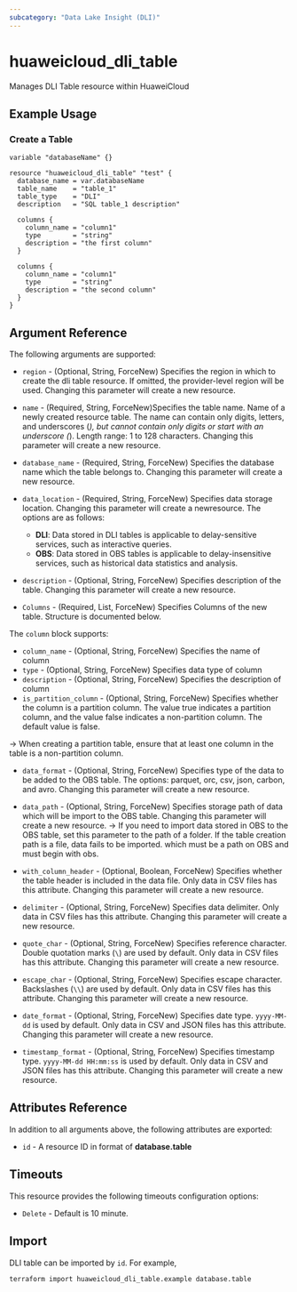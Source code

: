 ```yaml
---
subcategory: "Data Lake Insight (DLI)"
---
```


# huaweicloud_dli_table

Manages DLI Table resource within HuaweiCloud

## Example Usage

### Create a Table

```hcl
variable "databaseName" {}

resource "huaweicloud_dli_table" "test" {
  database_name = var.databaseName
  table_name    = "table_1"
  table_type    = "DLI"
  description   = "SQL table_1 description"

  columns {
    column_name = "column1"
    type        = "string"
    description = "the first column"
  }

  columns {
    column_name = "column1"
    type        = "string"
    description = "the second column"
  }
}
```

## Argument Reference

The following arguments are supported:

* `region` - (Optional, String, ForceNew) Specifies the region in which to create the dli table resource. If omitted,
  the provider-level region will be used. Changing this parameter will create a new resource.

* `name` - (Required, String, ForceNew)Specifies the table name. Name of a newly created resource table. The name can contain
  only digits, letters, and underscores (_), but cannot contain only digits or start with an underscore (_). Length
  range: 1 to 128 characters. Changing this parameter will create a new resource.

* `database_name` - (Required, String, ForceNew) Specifies the database name which the table belongs to.
 Changing this parameter will create a new resource.

* `data_location` - (Required, String, ForceNew) Specifies data storage location. Changing this parameter will create
  a newresource. The options are as follows:
  + **DLI**: Data stored in DLI tables is applicable to delay-sensitive services, such as interactive queries.
  + **OBS**: Data stored in OBS tables is applicable to delay-insensitive services, such as historical data statistics
   and analysis.

* `description` - (Optional, String, ForceNew) Specifies description of the table.
  Changing this parameter will create a new resource.

* `Columns` - (Required, List, ForceNew) Specifies Columns of the new table. Structure is documented below.

 The `column` block supports:

   * `column_name` - (Optional, String, ForceNew) Specifies the name of column
   * `type` - (Optional, String, ForceNew) Specifies data type of column
   * `description` - (Optional, String, ForceNew) Specifies the description of column
   * `is_partition_column` - (Optional, String, ForceNew) Specifies whether the column is a partition column. The value
    true indicates a partition column, and the value false indicates a non-partition column. The default value is false.
  
  -> When creating a partition table, ensure that at least one column in the table is a non-partition column.

* `data_format` - (Optional, String, ForceNew) Specifies type of the data to be added to the OBS table.
 The options: parquet, orc, csv, json, carbon, and avro. Changing this parameter will create a new resource.

* `data_path` - (Optional, String, ForceNew) Specifies storage path of data which will be import to the OBS table.
 Changing this parameter will create a new resource.
 -> If you need to import data stored in OBS to the OBS table, set this parameter to the path of a folder. If the table
  creation path is a file, data fails to be imported. which must be a path on OBS and must begin with obs.

* `with_column_header` - (Optional, Boolean, ForceNew) Specifies whether the table header is included in the data file.
  Only data in CSV files has this attribute. Changing this parameter will create a new resource.

* `delimiter` - (Optional, String, ForceNew) Specifies data delimiter. Only data in CSV files has this
  attribute. Changing this parameter will create a new resource.

* `quote_char` - (Optional, String, ForceNew) Specifies reference character. Double quotation marks (`\`)
 are used by default. Only data in CSV files has this attribute. Changing this parameter will create a new resource.

* `escape_char` - (Optional, String, ForceNew) Specifies escape character. Backslashes (`\\`) are used by
 default. Only data in CSV files has this attribute. Changing this parameter will create a new resource.

* `date_format` - (Optional, String, ForceNew) Specifies date type. `yyyy-MM-dd` is used by default. Only
 data in CSV and JSON files has this attribute. Changing this parameter will create a new resource.

* `timestamp_format` - (Optional, String, ForceNew) Specifies timestamp type. `yyyy-MM-dd HH:mm:ss` is used by default.
 Only data in CSV and JSON files has this attribute. Changing this parameter will create a new resource.

## Attributes Reference

In addition to all arguments above, the following attributes are exported:

* `id` - A resource ID in format of **database.table**

## Timeouts

This resource provides the following timeouts configuration options:

* `Delete` - Default is 10 minute.

## Import

DLI table can be imported by `id`. For example,

```
terraform import huaweicloud_dli_table.example database.table
```
